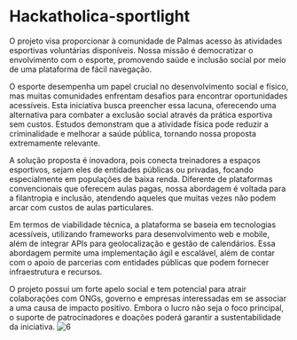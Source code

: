 # Hackatholica-sportlight
O projeto visa proporcionar à comunidade de Palmas acesso às atividades esportivas voluntárias disponíveis. Nossa missão é democratizar o envolvimento com o esporte, promovendo saúde e inclusão social por meio de uma plataforma de fácil navegação.

O esporte desempenha um papel crucial no desenvolvimento social e físico, mas muitas comunidades enfrentam desafios para encontrar oportunidades acessíveis. Esta iniciativa busca preencher essa lacuna, oferecendo uma alternativa para combater a exclusão social através da prática esportiva sem custos. Estudos demonstram que a atividade física pode reduzir a criminalidade e melhorar a saúde pública, tornando nossa proposta extremamente relevante.

A solução proposta é inovadora, pois conecta treinadores a espaços esportivos, sejam eles de entidades públicas ou privadas, focando especialmente em populações de baixa renda. Diferente de plataformas convencionais que oferecem aulas pagas, nossa abordagem é voltada para a filantropia e inclusão, atendendo aqueles que muitas vezes não podem arcar com custos de aulas particulares.

Em termos de viabilidade técnica, a plataforma se baseia em tecnologias acessíveis, utilizando frameworks para desenvolvimento web e mobile, além de integrar APIs para geolocalização e gestão de calendários. Essa abordagem permite uma implementação ágil e escalável, além de contar com o apoio de parcerias com entidades públicas que podem fornecer infraestrutura e recursos.

O projeto possui um forte apelo social e tem potencial para atrair colaborações com ONGs, governo e empresas interessadas em se associar a uma causa de impacto positivo. Embora o lucro não seja o foco principal, o suporte de patrocinadores e doações poderá garantir a sustentabilidade da iniciativa.
![6](https://github.com/user-attachments/assets/6cbc8998-864a-406a-bd65-db72feeea918)
